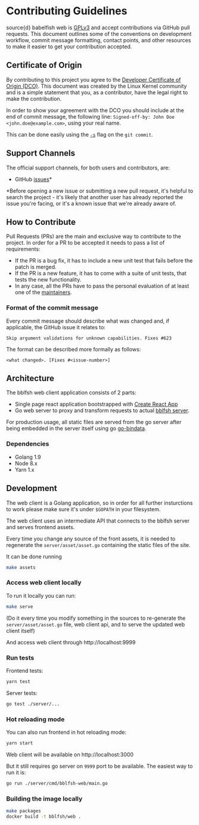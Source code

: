 # Contributing Guidelines

source{d} babelfish web is [GPLv3](LICENSE) and accept
contributions via GitHub pull requests. This document outlines some of the
conventions on development workflow, commit message formatting, contact points,
and other resources to make it easier to get your contribution accepted.

## Certificate of Origin

By contributing to this project you agree to the [Developer Certificate of
Origin (DCO)](DCO). This document was created by the Linux Kernel community and is a
simple statement that you, as a contributor, have the legal right to make the
contribution.

In order to show your agreement with the DCO you should include at the end of commit message,
the following line: `Signed-off-by: John Doe <john.doe@example.com>`, using your real name.

This can be done easily using the [`-s`](https://github.com/git/git/blob/b2c150d3aa82f6583b9aadfecc5f8fa1c74aca09/Documentation/git-commit.txt#L154-L161) flag on the `git commit`.


## Support Channels

The official support channels, for both users and contributors, are:

- GitHub [issues](https://github.com/bblfsh/web/issues)*

*Before opening a new issue or submitting a new pull request, it's helpful to
search the project - it's likely that another user has already reported the
issue you're facing, or it's a known issue that we're already aware of.


## How to Contribute

Pull Requests (PRs) are the main and exclusive way to contribute to the project.
In order for a PR to be accepted it needs to pass a list of requirements:

- If the PR is a bug fix, it has to include a new unit test that fails before the patch is merged.
- If the PR is a new feature, it has to come with a suite of unit tests, that tests the new functionality.
- In any case, all the PRs have to pass the personal evaluation of at least one of the [maintainers](MAINTAINERS).


### Format of the commit message

Every commit message should describe what was changed and, if applicable, the GitHub issue it relates to:

```
Skip argument validations for unknown capabilities. Fixes #623
```

The format can be described more formally as follows:

```
<what changed>. [Fixes #<issue-number>]
```

## Architecture

The bblfsh web client application consists of 2 parts:

- Single page react application bootstrapped with [Create React App](https://github.com/facebookincubator/create-react-app)
- Go web server to proxy and transform requests to actual [bblfsh server](https://doc.bblf.sh/).

For production usage, all static files are served from the go server after being embedded in the server itself using go [go-bindata](https://github.com/jteeuwen/go-bindata).

### Dependencies

 - Golang 1.9
 - Node 8.x
 - Yarn 1.x

## Development

The web client is a Golang application, so in order for all further insturctions to work please make sure it's under `$GOPATH` in your filesystem.

The web client uses an intermediate API that connects to the bblfsh server and serves frontend assets.

Every time you change any source of the front assets, it is needed to regenerate the `server/asset/asset.go` containing the static files of the site.

It can be done running
```sh
make assets
```

### Access web client locally

To run it locally you can run:
```sh
make serve
```
(Do it every time you modify something in the sources to re-generate the `server/asset/asset.go` file, web client api, and to serve the updated web client itself)

And access web client through http://localhost:9999

### Run tests

Frontend tests:

```sh
yarn test
```

Server tests:

```sh
go test ./server/...
```

### Hot reloading mode

You can also run frontend in hot reloading mode:

```sh
yarn start
```

Web client will be available on http://localhost:3000

But it still requires go server on `9999` port to be available. The easiest way to run it is:

```sh
go run ./server/cmd/bblfsh-web/main.go
```

### Building the image locally

```sh
make packages
docker build -t bblfsh/web .
```
